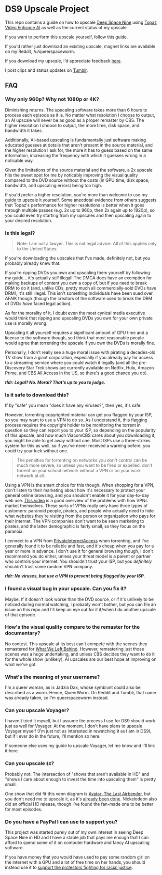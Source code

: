 # DS9 Upscale Project

This repo contains a guide on how to upscale [Deep Space Nine][] using
[Topaz Video Enhance AI][] as well as the current status of my upscale.

[Deep Space Nine]: https://en.wikipedia.org/wiki/Star_Trek:_Deep_Space_Nine
[Topaz Video Enhance AI]: https://topazlabs.com/video-enhance-ai/

If you want to perform this upscale yourself, follow [this guide][guide].

[guide]: https://github.com/QueerWorm/ds9-upscale/blob/master/guide.md

If you'd rather just download an existing upscale, magnet links are
available on my Reddit, /u/queerspaceworm.

If you download my upscale, I'd appreciate feedback [here][survey].

[survey]: https://docs.google.com/forms/d/e/1FAIpQLSdyO1X9FKTjwgw9tNnMEYXUZ-F1C0ZL3jH_OmO6e0uL7-PLvg/viewform

I post clips and status updates on [Tumblr][].

[Tumblr]: https://queerspaceworm.tumblr.com

## FAQ

### Why only 960p? Why not 1080p or 4K?

Diminishing returns. The upscaling software takes more than 6 hours to process
each episode as it is. No matter what resolution I choose to output, an AI
upscale will never be as good as a proper remaster by CBS. The higher resolution
I choose to output, the more time, disk space, and bandwidth it takes.

Additionally, AI-based upscaling is fundamentally just software making
educated guesses at details that aren't present in the source material, and the
higher resolution I ask for, the more it has to guess based on the same
information, increasing the frequency with which it guesses wrong in a noticable
way.

Given the limitations of the source material and the software, a 2x upscale hits
the sweet spot for me by noticably improving the visual quality compared to the
DVD source without the costs (in GPU time, disk space, bandwidth, and upscaling
errors) being too high.

If you'd prefer a higher resolution, you're more than welcome to use my guide to
upscale it yourself. Some anecdotal evidence from others suggests that Topaz's
performance for higher resolutions is better when it goes through multiple
passes (e.g. 2x up to 960p, then 2x again up to 1920p), so you could even try
starting from my upscales and then upscaling again to your desired resolution.

### Is this legal?

> Note: I am not a lawyer. This is not legal advice. All of this applies only
> to the United States.

If you're downloading the upscales that I've made, definitely not, but you
probably already knew that.

If you're ripping DVDs you own and upscaling them yourself by following my
guide... it's actually *still* illegal! The DMCA does have an exemption for
making backups of content you own a copy of, but if you need to break DRM to do
it (and, unlike CDs, pretty much all commercially-sold DVDs have DRM), it's
still illegal. This isn't something individuals have been sued over AFAIK though
(though the creators of the software used to break the DRM of DVDs *have* faced
legal action).

As for the morality of it, I doubt even the most cynical media executive would
think that ripping and upscaling DVDs you own for your own private use is
morally wrong.

Upscaling it all yourself requires a significant amount of GPU time and a
license to the software though, so I think that most reasonable people would
agree that torrenting the upscale if you own the DVDs is morally fine.

Personally, I don't really see a huge moral issue with pirating a decades-old
TV show from a giant corporation, especially if you already pay for access to a
streaming service where you could watch it legally (and all the pre-Discovery
Star Trek shows are currently available on Netflix, Hulu, Amazon Prime, and
CBS All Access in the US, so there's a good chance you do).

***tldr: Legal? No. Moral? That's up to you to judge.***

### Is it safe to download this?

If by "safe" you mean "does it have any viruses?", then yes, it's safe.

However, torrenting copyrighted material can get you flagged by your ISP, so you
may want to use a VPN to do so. As I understand it, this flagging process
requires the copyright holder to be monitoring the torrent in question so they
can report you to your ISP, so depending on the popularity of this upscale, and
how much ViacomCBS cares about you downloading it, you might be able to get away
without one. Most ISPs use a three-strikes system for this as well, so if you've
never received a warning before, you could try your luck without one.

> The penalties for torrenting on networks you don't control can be much more
> severe, so unless you want to be fired or expelled, don't torrent on your
> school network without a VPN or on your work network at all.

Using a VPN is the smart choice for this though. When shopping for a VPN, don't
listen to their marketing about how it's necessary to protect your general
online browsing, and you shouldn't enable it for your day-to-day web use.
[This video][video] is a good overview of the problems with how VPNs market
themselves. These sorts of VPNs really only have three types of customers:
paranoid people, pirates, and people who actually need to hide what websites
they're visiting from the person or organization who pays for their internet.
The VPN companies don't want to be seen marketing to pirates, and the latter
demographic is fairly small, so they focus on the paranoia.

[video]: https://www.youtube.com/watch?v=WVDQEoe6ZWY

I connect to a VPN from [PrivateInternetAccess][] when torrenting, and I've
generally found it to be reliable and fast, and it's cheap when you pay for a
year or more in advance. I don't use it for general browsing though, I don't
recommend you do either, unless your threat model is a parent or partner who
controls your internet. You shouldn't trust your ISP, but you *definitely*
shouldn't trust some random VPN company.

[PrivateInternetAccess]: https://www.privateinternetaccess.com/

***tldr: No viruses, but use a VPN to prevent being flagged by your ISP.***

### I found a visual bug in your upscale. Can you fix it?

Maybe. If it doesn't look worse than the DVD source, or if it's unlikely to be
noticed during normal watching, I probably won't bother, but you can file an
issue on this repo and I'll keep an eye out for it if/when I do another upscale
of that episode.

### How's the visual quality compare to the remaster for the documentary?

No contest. This upscale at its best can't compete with the scenes they
remastered for [What We Left Behind][doc]. However, remastering just those
scenes was a huge undertaking, and unless CBS decides they want to do it for the
whole show (unlikely), AI upscales are our best hope at improving on what we've
got.

[doc]: https://en.wikipedia.org/Star_Trek:_Deep_Space_Nine#Documentary_What_We_Left_Behind

### What's the meaning of your username?

I'm a queer woman, as is Jadzia Dax, whose symbiont could also be described as
a worm. Hence, QueerWorm. On Reddit and Tumblr, that name was already taken, so
I'm queerspaceworm instead.

### Can you upscale Voyager?

I haven't tried it myself, but I assume the process I use for DS9 should work
just as well for Voyager. At the moment, I don't have plans to upscale Voyager
myself (I'm just not as interested in rewatching it as I am in DS9), but if I
ever do in the future, I'll mention so here.

If someone else uses my guide to upscale Voyager, let me know and I'll link it
here.

### Can you upscale `$X`?

Probably not. The intersection of "shows that aren't available in HD" and
"shows I care about enough to invest the time into upscaling them" is pretty
small.

One show that did fit this venn diagram is [Avatar: The Last Airbender][], but
you don't need me to upscale it, as it's [already been done][]. Nickelodeon also
did an official HD release, though I've found the fan-made one to be better for
most episodes.

[Avatar: The Last Airbender]: https://en.wikipedia.org/Avatar:_The_Last_Airbender
[already been done]: https://www.reddit.com/r/RemasteringATLA/comments/5hr9w2/atla_remastered_in_1080p/

### Do you have a PayPal I can use to support you?

This project was started purely out of my own interest in seeing Deep Space Nine
in HD and I have a stable job that pays me enough that I can afford to spend
some of it on computer hardware and fancy AI upscaling software.

If you have money that you would have used to pay some random girl on the
internet with a GPU and a lot of free time on her hands, you should instead use
it to [support the protestors fighting for racial justice][donate].

[donate]: https://bailfunds.github.io/
